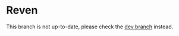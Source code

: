 # Reven

This branch is not up-to-date, please check the [dev branch](https://github.com/Zeroo28/reven/tree/dev) instead.
